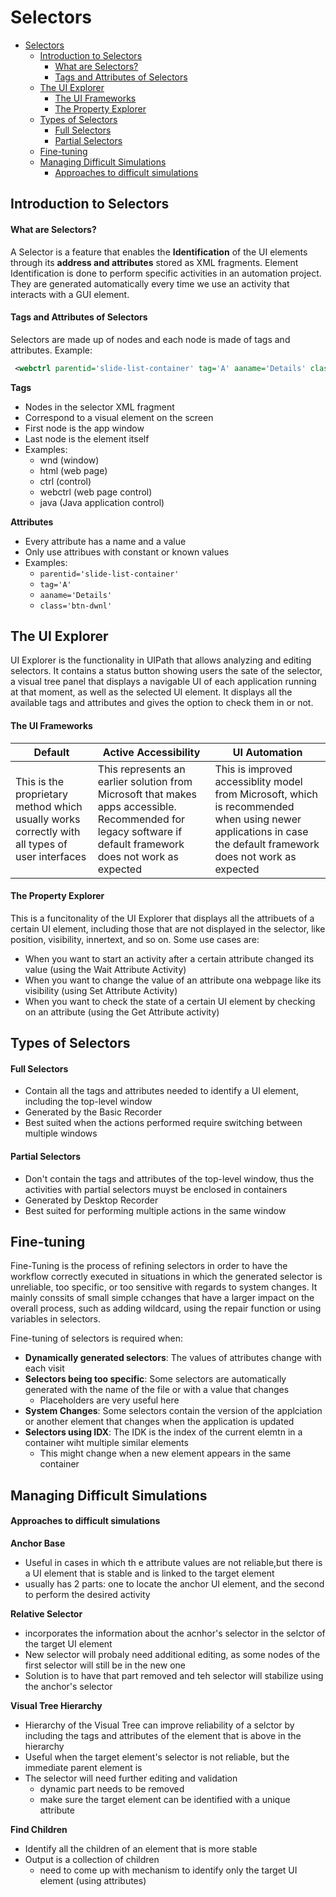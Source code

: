 # Selectors

<!-- @import "[TOC]" {cmd="toc" depthFrom=1 depthTo=6 orderedList=false} -->

<!-- code_chunk_output -->

- [Selectors](#selectors)
  - [Introduction to Selectors](#introduction-to-selectors)
      - [What are Selectors?](#what-are-selectors)
      - [Tags and Attributes of Selectors](#tags-and-attributes-of-selectors)
  - [The UI Explorer](#the-ui-explorer)
      - [The UI Frameworks](#the-ui-frameworks)
      - [The Property Explorer](#the-property-explorer)
  - [Types of Selectors](#types-of-selectors)
      - [Full Selectors](#full-selectors)
      - [Partial Selectors](#partial-selectors)
  - [Fine-tuning](#fine-tuning)
  - [Managing Difficult Simulations](#managing-difficult-simulations)
      - [Approaches to difficult simulations](#approaches-to-difficult-simulations)

<!-- /code_chunk_output -->

## Introduction to Selectors
#### What are Selectors?
A Selector is a feature that enables the **Identification** of the UI elements through its **address and attributes** stored as XML fragments. Element Identification is done to perform specific activities in an automation project. They are generated automatically every time we use an activity that interacts with a GUI element.

#### Tags and Attributes of Selectors
Selectors are made up of nodes and each node is made of tags and attributes. Example:
``` xml
 <webctrl parentid='slide-list-container' tag='A' aaname='Details' class='btn-dwnl' />
```
**Tags**
- Nodes in the selector XML fragment
- Correspond to a visual element on the screen
- First node is the app window
- Last node is the element itself
- Examples:
  - wnd (window)
  - html (web page)
  - ctrl (control)
  - webctrl (web page control)
  - java (Java application control)

**Attributes**
- Every attribute has a name and a value
- Only use attribues with constant or known values
- Examples:
  - `parentid='slide-list-container'`
  - `tag='A'`
  - `aaname='Details'`
  - `class='btn-dwnl'`

## The UI Explorer
UI Explorer is the functionality in UIPath that allows analyzing and editing selectors. It contains a status button showing users the sate of the selector, a visual tree panel that displays a navigable UI of each application running at that moment, as well as the selected UI element. It displays all the available tags and attributes and gives the option to check them in or not.

#### The UI Frameworks
| Default | Active Accessibility | UI Automation |
| ------- | -------------------- | ------------- |
| This is the proprietary method which usually works correctly with all types of user interfaces | This represents an earlier solution from Microsoft that makes apps accessible. Recommended for legacy software if default framework does not work as expected | This is improved accessiblity model from Microsoft, which is recommended when using newer applications in case the default framework does not work as expected |

#### The Property Explorer
This is a funcitonality of the UI Explorer that displays all the attribuets of a certain UI element, including those that are not displayed in the selector, like position, visibility, innertext, and so on.
Some use cases are:
- When you want to start an activity after a certain attribute changed its value (using the Wait Attribute Activity)
- When you want to change the value of an attribute ona webpage like its visibility (using Set Attribute Activity)
- When you want to check the state of a certain UI element by checking on an attribute (using the Get Attribute activity)

## Types of Selectors
#### Full Selectors
- Contain all the tags and attributes needed to identify a UI element, including the top-level window
- Generated by the Basic Recorder
- Best suited when the actions performed require switching between multiple windows

#### Partial Selectors
- Don't contain the tags and attributes of the top-level window, thus the activities with partial selectors muyst be enclosed in containers
- Generated by Desktop Recorder
- Best suited for performing multiple actions in the same window

## Fine-tuning
Fine-Tuning is the process of refining selectors in order to have the workflow correctly executed in situations in which the generated selector is unreliable, too specific, or too sensitive with regards to system changes. It mainly conssits of small simple cchanges that have a larger impact on the overall process, such as adding wildcard, using the repair function or using variables in selectors.

Fine-tuning of selectors is required when: 
- **Dynamically generated selectors**: The values of attributes change with each visit
- **Selectors being too specific**: Some selectors are automatically generated with the name of the file or with a value that changes
  - Placeholders are very useful here
- **System Changes**: Some selectors contain the version of the applciation or another element that changes when the application is updated
- **Selectors using IDX**: The IDK is the index of the current elemtn in a container wiht multiple similar elements
  - This might change when a new element appears in the same container

## Managing Difficult Simulations
#### Approaches to difficult simulations
**Anchor Base**
- Useful in cases in which th e attribute values are not reliable,but there is a UI element that is stable and is linked to the target element
- usually has 2 parts: one to locate the anchor UI element, and the second to perform the desired activity

**Relative Selector**
- incorporates the information about the acnhor's selector in the selctor of the target UI element
- New selector will probaly need additional editing, as some nodes of the first selector will still be in the new one
- Solution is to have that part removed and teh selector will stabilize using the anchor's selector

**Visual Tree Hierarchy**
- Hierarchy of the Visual Tree can improve reliability of a selctor by including the tags and attributes of the element that is above in the hierarchy
- Useful when the target element's selector is not reliable, but the immediate parent element is
- The selector will need further editing and validation
  - dynamic part needs to be removed
  - make sure the target element can be identified with a unique attribute

**Find Children**
- Identify all the children of an element that is more stable
- Output is a collection of children
  - need to come up with mechanism to identify only the target UI element (using attributes)